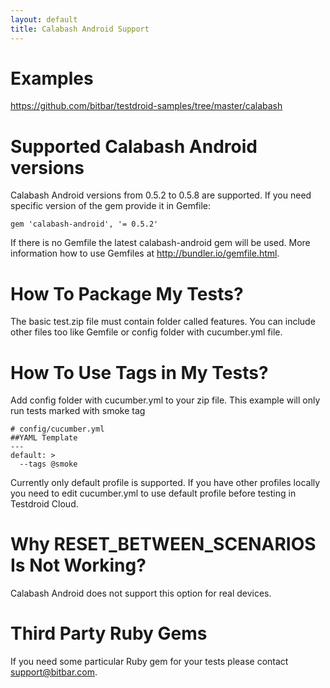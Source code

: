 ```yaml
---
layout: default
title: Calabash Android Support
---
```



# Examples

https://github.com/bitbar/testdroid-samples/tree/master/calabash
 
# Supported Calabash Android versions

Calabash Android versions from 0.5.2 to 0.5.8 are supported. If you
need specific version of the gem provide it in Gemfile:

    gem 'calabash-android', '= 0.5.2'

If there is no Gemfile the latest calabash-android gem will be used.
More information how to use Gemfiles at
http://bundler.io/gemfile.html.
 
# How To Package My Tests?

The basic test.zip file must contain folder called features. You can
include other files too like Gemfile or config folder with
cucumber.yml file.
 
# How To Use Tags in My Tests?

Add config folder with cucumber.yml to your zip file. This example
will only run tests marked with smoke tag


    # config/cucumber.yml
    ##YAML Template
    ---
    default: >
      --tags @smoke


Currently only default profile is supported. If you have other
profiles locally you need to edit cucumber.yml to use default profile
before testing in Testdroid Cloud.

# Why RESET_BETWEEN_SCENARIOS Is Not Working?

Calabash Android does not support this option for real devices.

# Third Party Ruby Gems

If you need some particular Ruby gem for your tests please contact
<support@bitbar.com>.
